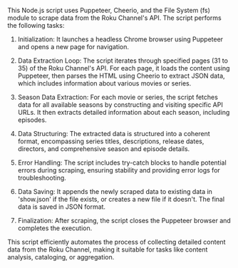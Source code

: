 This Node.js script uses Puppeteer, Cheerio, and the File System (fs) module to scrape data from the Roku Channel's API. The script performs the following tasks:

1. Initialization: It launches a headless Chrome browser using Puppeteer and opens a new page for navigation.

2. Data Extraction Loop: The script iterates through specified pages (31 to 35) of the Roku Channel's API. For each page, it loads the content using Puppeteer, then parses the HTML using Cheerio to extract JSON data, which includes information about various movies or series.

3. Season Data Extraction: For each movie or series, the script fetches data for all available seasons by constructing and visiting specific API URLs. It then extracts detailed information about each season, including episodes.

4. Data Structuring: The extracted data is structured into a coherent format, encompassing series titles, descriptions, release dates, directors, and comprehensive season and episode details.

5. Error Handling: The script includes try-catch blocks to handle potential errors during scraping, ensuring stability and providing error logs for troubleshooting.

6. Data Saving: It appends the newly scraped data to existing data in 'show.json' if the file exists, or creates a new file if it doesn't. The final data is saved in JSON format.

7. Finalization: After scraping, the script closes the Puppeteer browser and completes the execution.

This script efficiently automates the process of collecting detailed content data from the Roku Channel, making it suitable for tasks like content analysis, cataloging, or aggregation.




